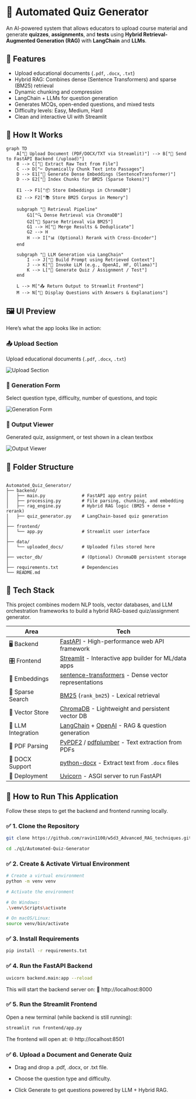 # 🤖 Automated Quiz Generator

An AI-powered system that allows educators to upload course material and generate **quizzes**, **assignments**, and **tests** using **Hybrid Retrieval-Augmented Generation (RAG)** with **LangChain** and **LLMs**.


## 🌟 Features

- Upload educational documents (`.pdf`, `.docx`, `.txt`)
- Hybrid RAG: Combines dense (Sentence Transformers) and sparse (BM25) retrieval
- Dynamic chunking and compression
- LangChain + LLMs for question generation
- Generates MCQs, open-ended questions, and mixed tests
- Difficulty levels: Easy, Medium, Hard
- Clean and interactive UI with Streamlit


## 🚀 How It Works

```mermaid
graph TD
    A["📁 Upload Document (PDF/DOCX/TXT via Streamlit)"] --> B["🔄 Send to FastAPI Backend (/upload)"]
    B --> C["📃 Extract Raw Text from File"]
    C --> D["✂️ Dynamically Chunk Text into Passages"]
    D --> E1["🔗 Generate Dense Embeddings (SentenceTransformer)"]
    D --> E2["🔎 Index Chunks for BM25 (Sparse Tokens)"]

    E1 --> F1["📦 Store Embeddings in ChromaDB"]
    E2 --> F2["📚 Store BM25 Corpus in Memory"]

    subgraph "🧠 Retrieval Pipeline"
        G1["🔍 Dense Retrieval via ChromaDB"]
        G2["📖 Sparse Retrieval via BM25"]
        G1 --> H["🧮 Merge Results & Deduplicate"]
        G2 --> H
        H --> I["📊 (Optional) Rerank with Cross-Encoder"]
    end

    subgraph "💬 LLM Generation via LangChain"
        I --> J["📝 Build Prompt using Retrieved Context"]
        J --> K["🤖 Invoke LLM (e.g., OpenAI, HF, Ollama)"]
        K --> L["🧾 Generate Quiz / Assignment / Test"]
    end

    L --> M["📤 Return Output to Streamlit Frontend"]
    M --> N["📄 Display Questions with Answers & Explanations"]

```


## 🖼️ UI Preview

Here’s what the app looks like in action:

### 📤 Upload Section

Upload educational documents (`.pdf`, `.docx`, `.txt`)

![Upload Section](./UI-Snapshots/upload_section.png)


### 🧠 Generation Form

Select question type, difficulty, number of questions, and topic

![Generation Form](./UI-Snapshots/generation_form.png)


### 📝 Output Viewer

Generated quiz, assignment, or test shown in a clean textbox

![Output Viewer](./UI-Snapshots/output_viewer.png)



## 🧱 Folder Structure

```

Automated_Quiz_Generator/
├── backend/
│   ├── main.py              # FastAPI app entry point
│   ├── processing.py        # File parsing, chunking, and embedding
│   ├── rag_engine.py        # Hybrid RAG logic (BM25 + dense + rerank)
│   ├── quiz_generator.py    # LangChain-based quiz generation
│
├── frontend/
│   └── app.py               # Streamlit user interface
│
├── data/
│   └── uploaded_docs/       # Uploaded files stored here
│
├── vector_db/               # (Optional) ChromaDB persistent storage
│
├── requirements.txt         # Dependencies
└── README.md                

```

## 🧠 Tech Stack

This project combines modern NLP tools, vector databases, and LLM orchestration frameworks to build a hybrid RAG-based quiz/assignment generator.


| **Area**           | **Tech**                              |
|--------------------|----------------------------------------|
| 🖥️ Backend         | [FastAPI]() - High-performance web API framework |
| 🎛️ Frontend        | [Streamlit]() - Interactive app builder for ML/data apps |
| 🔡 Embeddings       | [sentence-transformers]() - Dense vector representations |
| 🧮 Sparse Search    | [BM25]() (`rank_bm25`) - Lexical retrieval |
| 🧠 Vector Store     | [ChromaDB]() - Lightweight and persistent vector DB |
| 🔗 LLM Integration  | [LangChain]() + [OpenAI]() - RAG & question generation |
| 📄 PDF Parsing      | [PyPDF2]() / [pdfplumber]() - Text extraction from PDFs |
| 📃 DOCX Support     | [python-docx]() - Extract text from `.docx` files |
| 🚀 Deployment       | [Uvicorn]() - ASGI server to run FastAPI |


## 🚀 How to Run This Application

Follow these steps to get the backend and frontend running locally.

### ✅ 1. Clone the Repository

```bash
git clone https://github.com/ravin1100/w5d3_Advanced_RAG_techniques.git

cd ./q1/Automated-Quiz-Generator

```

### ✅ 2. Create & Activate Virtual Environment

```bash
# Create a virtual environment
python -m venv venv

# Activate the environment

# On Windows:
.\venv\Scripts\activate

# On macOS/Linux:
source venv/bin/activate

```

### ✅ 3. Install Requirements

```bash
pip install -r requirements.txt
```

### ✅ 4. Run the FastAPI Backend

```bash
uvicorn backend.main:app --reload
```
This will start the backend server on:
📍 http://localhost:8000

### ✅ 5. Run the Streamlit Frontend
Open a new terminal (while backend is still running):

```bash
streamlit run frontend/app.py
```
The frontend will open at:
🌐 http://localhost:8501

### ✅ 6. Upload a Document and Generate Quiz

- Drag and drop a .pdf, .docx, or .txt file.

- Choose the question type and difficulty.

- Click Generate to get questions powered by LLM + Hybrid RAG.

